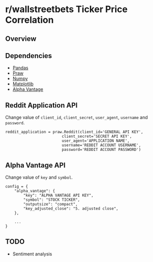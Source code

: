 # r/wallstreetbets Ticker Price Correlation
## Overview 

## Dependencies
- [Pandas](https://pandas.pydata.org/)
- [Praw](https://praw.readthedocs.io/en/latest/#)
- [Numpy](https://numpy.org/)
- [Matplotlib](https://matplotlib.org/)
- [Alpha Vantage](https://www.alphavantage.co/)

## Reddit Application API
Change value of ```client_id```, ```client_secret```, ```user_agent```, ```username``` and ```password```.
```
reddit_application = praw.Reddit(client_id='GENERAL API KEY', 
                         client_secret='SECRET API KEY', 
                         user_agent='APPLICATION NAME', 
                         username='REDDIT ACCOUNT USERNAME', 
                         password='REDDIT ACCOUNT PASSWORD')
```

## Alpha Vantage API
Change value of ```key``` and ```symbol```.
```
config = {
    "alpha_vantage": {
        "key": "ALPHA VANTAGE API KEY", 
        "symbol": "STOCK TICKER", 
        "outputsize": "compact", 
        "key_adjusted_close": "5. adjusted close",
    }, 

    ...
}

```

## TODO
- Sentiment analysis 
